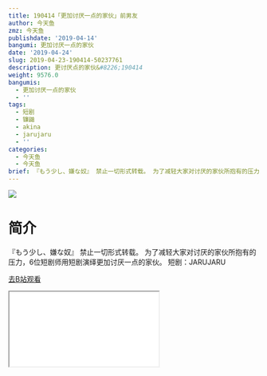 ```yaml
---
title: 190414「更加讨厌一点的家伙」前男友
author: 今天鱼
zmz: 今天鱼
publishdate: '2019-04-14'
bangumi: 更加讨厌一点的家伙
date: '2019-04-24'
slug: 2019-04-23-190414-50237761
description: 更讨厌点的家伙&#8226;190414
weight: 9576.0
bangumis:
  - 更加讨厌一点的家伙
  - ''
tags:
  - 短剧
  - 镰鼬
  - akina
  - jarujaru
  - ''
categories:
  - 今天鱼
  - 今天鱼
brief: 『もう少し、嫌な奴』 禁止一切形式转载。 为了减轻大家对讨厌的家伙所抱有的压力，6位短剧师用短剧演绎更加讨厌一点的家伙。 短剧：JARUJARU
---
```

![](https://raw.githubusercontent.com/tcgriffith/owaraisite/master/static/tmpimg/WvcZgzM.jpg)
# 简介  
『もう少し、嫌な奴』
禁止一切形式转载。
为了减轻大家对讨厌的家伙所抱有的压力，6位短剧师用短剧演绎更加讨厌一点的家伙。
短剧：JARUJARU  

[去B站观看](https://www.bilibili.com/video/av50237761/)
<div class ="resp-container"><iframe class="testiframe" src="//player.bilibili.com/player.html?aid=50237761"", scrolling="no", allowfullscreen="true" > </iframe></div> 
